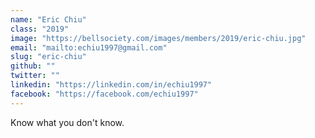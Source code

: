 ```yaml
---
name: "Eric Chiu"
class: "2019"
image: "https://bellsociety.com/images/members/2019/eric-chiu.jpg"
email: "mailto:echiu1997@gmail.com"
slug: "eric-chiu"
github: ""
twitter: ""
linkedin: "https://linkedin.com/in/echiu1997"
facebook: "https://facebook.com/echiu1997"
---
```

Know what you don't know.
